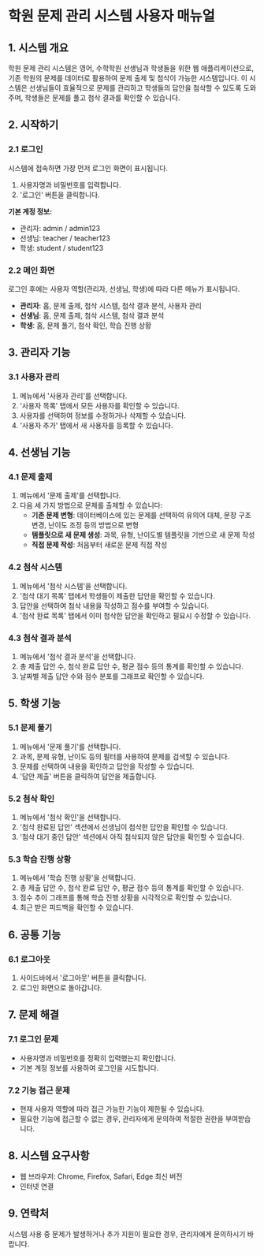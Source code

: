 # 학원 문제 관리 시스템 사용자 매뉴얼

## 1. 시스템 개요

학원 문제 관리 시스템은 영어, 수학학원 선생님과 학생들을 위한 웹 애플리케이션으로, 기존 학원의 문제를 데이터로 활용하여 문제 출제 및 첨삭이 가능한 시스템입니다. 이 시스템은 선생님들이 효율적으로 문제를 관리하고 학생들의 답안을 첨삭할 수 있도록 도와주며, 학생들은 문제를 풀고 첨삭 결과를 확인할 수 있습니다.

## 2. 시작하기

### 2.1 로그인

시스템에 접속하면 가장 먼저 로그인 화면이 표시됩니다.

1. 사용자명과 비밀번호를 입력합니다.
2. '로그인' 버튼을 클릭합니다.

**기본 계정 정보:**
- 관리자: admin / admin123
- 선생님: teacher / teacher123
- 학생: student / student123

### 2.2 메인 화면

로그인 후에는 사용자 역할(관리자, 선생님, 학생)에 따라 다른 메뉴가 표시됩니다.

- **관리자**: 홈, 문제 출제, 첨삭 시스템, 첨삭 결과 분석, 사용자 관리
- **선생님**: 홈, 문제 출제, 첨삭 시스템, 첨삭 결과 분석
- **학생**: 홈, 문제 풀기, 첨삭 확인, 학습 진행 상황

## 3. 관리자 기능

### 3.1 사용자 관리

1. 메뉴에서 '사용자 관리'를 선택합니다.
2. '사용자 목록' 탭에서 모든 사용자를 확인할 수 있습니다.
3. 사용자를 선택하여 정보를 수정하거나 삭제할 수 있습니다.
4. '사용자 추가' 탭에서 새 사용자를 등록할 수 있습니다.

## 4. 선생님 기능

### 4.1 문제 출제

1. 메뉴에서 '문제 출제'를 선택합니다.
2. 다음 세 가지 방법으로 문제를 출제할 수 있습니다:
   - **기존 문제 변형**: 데이터베이스에 있는 문제를 선택하여 유의어 대체, 문장 구조 변경, 난이도 조정 등의 방법으로 변형
   - **템플릿으로 새 문제 생성**: 과목, 유형, 난이도별 템플릿을 기반으로 새 문제 작성
   - **직접 문제 작성**: 처음부터 새로운 문제 직접 작성

### 4.2 첨삭 시스템

1. 메뉴에서 '첨삭 시스템'을 선택합니다.
2. '첨삭 대기 목록' 탭에서 학생들이 제출한 답안을 확인할 수 있습니다.
3. 답안을 선택하여 첨삭 내용을 작성하고 점수를 부여할 수 있습니다.
4. '첨삭 완료 목록' 탭에서 이미 첨삭한 답안을 확인하고 필요시 수정할 수 있습니다.

### 4.3 첨삭 결과 분석

1. 메뉴에서 '첨삭 결과 분석'을 선택합니다.
2. 총 제출 답안 수, 첨삭 완료 답안 수, 평균 점수 등의 통계를 확인할 수 있습니다.
3. 날짜별 제출 답안 수와 점수 분포를 그래프로 확인할 수 있습니다.

## 5. 학생 기능

### 5.1 문제 풀기

1. 메뉴에서 '문제 풀기'를 선택합니다.
2. 과목, 문제 유형, 난이도 등의 필터를 사용하여 문제를 검색할 수 있습니다.
3. 문제를 선택하여 내용을 확인하고 답안을 작성할 수 있습니다.
4. '답안 제출' 버튼을 클릭하여 답안을 제출합니다.

### 5.2 첨삭 확인

1. 메뉴에서 '첨삭 확인'을 선택합니다.
2. '첨삭 완료된 답안' 섹션에서 선생님이 첨삭한 답안을 확인할 수 있습니다.
3. '첨삭 대기 중인 답안' 섹션에서 아직 첨삭되지 않은 답안을 확인할 수 있습니다.

### 5.3 학습 진행 상황

1. 메뉴에서 '학습 진행 상황'을 선택합니다.
2. 총 제출 답안 수, 첨삭 완료 답안 수, 평균 점수 등의 통계를 확인할 수 있습니다.
3. 점수 추이 그래프를 통해 학습 진행 상황을 시각적으로 확인할 수 있습니다.
4. 최근 받은 피드백을 확인할 수 있습니다.

## 6. 공통 기능

### 6.1 로그아웃

1. 사이드바에서 '로그아웃' 버튼을 클릭합니다.
2. 로그인 화면으로 돌아갑니다.

## 7. 문제 해결

### 7.1 로그인 문제

- 사용자명과 비밀번호를 정확히 입력했는지 확인합니다.
- 기본 계정 정보를 사용하여 로그인을 시도합니다.

### 7.2 기능 접근 문제

- 현재 사용자 역할에 따라 접근 가능한 기능이 제한될 수 있습니다.
- 필요한 기능에 접근할 수 없는 경우, 관리자에게 문의하여 적절한 권한을 부여받습니다.

## 8. 시스템 요구사항

- 웹 브라우저: Chrome, Firefox, Safari, Edge 최신 버전
- 인터넷 연결

## 9. 연락처

시스템 사용 중 문제가 발생하거나 추가 지원이 필요한 경우, 관리자에게 문의하시기 바랍니다.
